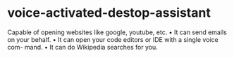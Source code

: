# voice-activated-destop-assistant
Capable of opening websites like google, youtube, etc. • It can send emails on your behalf. • It can open your code editors or IDE with a single voice com- mand. • It can do Wikipedia searches for you.
